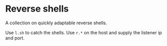 # Reverse shells

A collection on quickly adaptable reverse shells.

Use ```l.sh``` to catch the shells. Use ```r.*``` on the host and supply the listener ip and port.
